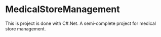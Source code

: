 # MedicalStoreManagement
This is project is done with C#.Net. A semi-complete project for medical store management.
